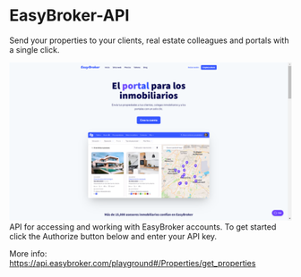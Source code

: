 # EasyBroker-API

Send your properties to your clients, real estate colleagues and portals with a single click.

<img src="/images/easybroker.png" />
API for accessing and working with EasyBroker accounts. To get started click the Authorize button below and enter your API key.

More info: https://api.easybroker.com/playground#/Properties/get_properties
